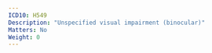 ```yaml
---
ICD10: H549
Description: "Unspecified visual impairment (binocular)"
Matters: No
Weight: 0
---
```


